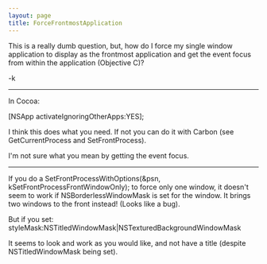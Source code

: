 ```yaml
---
layout: page
title: ForceFrontmostApplication
---
```


This is a really dumb question, but, how do I force my single window application to display as the frontmost application and get the event focus from within the application (Objective C)?

-k

----

In Cocoa:

    
[NSApp activateIgnoringOtherApps:YES];


I think this does what you need. If not you can do it with Carbon (see GetCurrentProcess and SetFrontProcess).

I'm not sure what you mean by getting the event focus.

-------------

If you do a SetFrontProcessWithOptions(&psn, kSetFrontProcessFrontWindowOnly);
to force only one window, it doesn't seem to work if NSBorderlessWindowMask is set for the window.
It brings two windows to the front instead! (Looks like a bug).

But if you set:
styleMask:NSTitledWindowMask|NSTexturedBackgroundWindowMask

It seems to look and work as you would like, and not have a title (despite NSTitledWindowMask being set).

